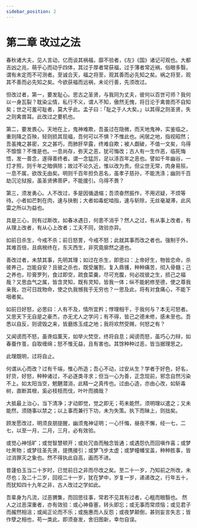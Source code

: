 ```yaml
---
sidebar_position: 2
---
```


# 第二章 改过之法

春秋诸大夫，见人言动，亿而谈其祸福，靡不验者，《左》《国》诸记可观也。大都吉凶之兆，萌乎心而动乎四体，其过于厚者常获福，过于薄者常近祸，俗眼多翳，谓有未定而不可测者。至诚合天，福之将至，观其善而必先知之矣。祸之将至，观其不善而必先知之矣。今欲获福而远祸，未论行善，先须改过。

但改过者，第一，要发耻心。思古之圣贤，与我同为丈夫，彼何以百世可师？我何以一身瓦裂？耽染尘情，私行不义，谓人不知，傲然无愧，将日沦于禽兽而不自知矣；世之可羞可耻者，莫大乎此。孟子曰：「耻之于人大矣。」以其得之则圣贤，失之则禽兽耳。此改过之要机也。

第二，要发畏心。天地在上，鬼神难欺，吾虽过在隐微，而天地鬼神，实鉴临之，重则降之百殃，轻则损其现福，吾何可以不惧？不惟此也。闲居之地，指视昭然；吾虽掩之甚密，文之甚巧，而肺肝早露，终难自欺；被人觑破，不值一文矣，乌得不懔懔？不惟是也。一息尚存，弥天之恶，犹可悔改；古人有一生作恶，临死悔悟，发一善念，遂得善终者。谓一念猛厉，足以涤百年之恶也。譬如千年幽谷，一灯才照，则千年之暗俱除；故过不论久近，惟以改为贵。但尘世无常，肉身易殒，一息不属，欲改无由矣。明则千百年担负恶名，虽孝子慈孙，不能洗涤；幽则千百劫沉沦狱报，虽圣贤佛菩萨，不能援引。乌得不畏？

第三，须发勇心。人不改过，多是因循退缩；吾须奋然振作，不用迟疑，不烦等待。小者如芒刺在肉，速与抉剔；大者如毒蛇啮指，速与斩除，无丝毫凝滞，此风雷之所以为益也。

具是三心，则有过斯改，如春冰遇日，何患不消乎？然人之过，有从事上改者，有从理上改者，有从心上改者；工夫不同，效验亦异。

如前日杀生，今戒不杀；前日怒詈，今戒不怒；此就其事而改之者也。强制于外，其难百倍，且病根终在，东灭西生，非究竟廓然之道也。

善改过者，未禁其事，先明其理；如过在杀生，即思曰：上帝好生，物皆恋命，杀彼养己，岂能自安？且彼之杀也，既受屠割，复入鼎镬，种种痛苦，彻入骨髓；己之养也，珍膏罗列，食过即空，疏食菜羹，尽可充腹，何必戕彼之生，损己之福哉？又思血气之属，皆含灵知，既有灵知，皆我一体；纵不能躬修至德，使之尊我亲我，岂可日戕物命，使之仇我憾我于无穷也？一思及此，将有对食痛心，不能下咽者矣。

如前日好怒，必思曰：人有不及，情所宜矜；悖理相干，于我何与？本无可怒者。又思天下无自是之豪杰，亦无尤人之学问；有不得，皆己之德未修，感未至也。吾悉以自反，则谤毁之来，皆磨炼玉成之地；我将欢然受赐，何怒之有？

又闻谤而不怒，虽谗焰薰天，如举火焚空，终将自息；闻谤而怒，虽巧心力辩，如春蚕作茧，自取缠绵；怒不惟无益，且有害也。其馀种种过恶，皆当据理思之。

此理既明，过将自止。

何谓从心而改？过有千端，惟心所造；吾心不动，过安从生？学者于好色，好名，好货，好怒，种种诸过，不必逐类寻求；但当一心为善，正念现前，邪念自然污染不上。如太阳当空，魍魉潜消，此精一之真传也。过由心造，亦由心改，如斩毒树，直断其根，奚必枝枝而伐，叶叶而摘哉？

大抵最上治心，当下清净；才动即觉，觉之即无；苟未能然，须明理以遣之；又未能然，须随事以禁之；以上事而兼行下功，未为失策。执下而昧上，则拙矣。

顾发愿改过，明须良朋提醒，幽须鬼神证明；一心忏悔，昼夜不懈，经一七，二七，以至一月，二月，三月，必有效验。

或觉心神恬旷；或觉智慧顿开；或处冗沓而触念皆通；或遇怨仇而回嗔作喜；或梦吐黑物；或梦往圣先贤，提携接引；或梦飞步太虚；或梦幢幡宝盖，种种胜事，皆过消罪灭之象也。然不得执此自高，画而不进。

昔蘧伯玉当二十岁时，已觉前日之非而尽改之矣。至二十一岁，乃知前之所改，未尽也；及二十二岁，回视二十一岁，犹在梦中，岁复一岁，递递改之，行年五十，而犹知四十九年之非，古人改过之学如此。

吾辈身为凡流，过恶猬集，而回思往事，常若不见其有过者，心粗而眼翳也。 然人之过恶深重者，亦有效验：或心神昏塞，转头即忘；或无事而常烦恼；或见君子而赧然相沮；或闻正论而不乐；或施惠而人反怨；或夜梦颠倒，甚则妄言失志；皆作孽之相也，苟一类此，即须奋发，舍旧图新，幸勿自误。



